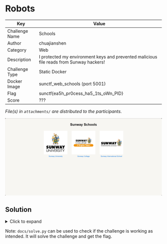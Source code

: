 # Robots

| Key            | Value                                                                                   |
|----------------|-----------------------------------------------------------------------------------------|
| Challenge Name | Schools                                                                                 |
| Author         | chuajianshen                                                                            |
| Category       | Web                                                                                     |
| Description    | I protected my environment keys and prevented malicious file reads from Sunway hackers! |
| Challenge Type | Static Docker                                                                           |
| Docker Image   | sunctf_web_schools (port 5001)                                                          |
| Flag           | sunctf{ea5h_pr0cess_ha5_1ts_oWn_PID}                                                    |
| Score          | ???                                                                                     |

*File(s) in `attachments/` are distributed to the participants.*

![Screenshot](docs/screenshot.png)

## Solution

<details>
<summary>Click to expand</summary>

Things to know:
- Each running program has a corresponding process ID (PID).
- In Linux, `/proc` is a virtual filesystem that presents information about processes. You can access the environment
 variables of a process by reading `/proc/<PID>/environ`.

1) As the challenge description hints, we should search for the flag in the environment variables. Therefore,
   `/proc/1/environ` file is the target. The `1` refers to the PID of the init process.

   If the `self` keyword is not banned in `app.js`, `/proc/self/environ` is an equivalent way to do this. `/proc/self`
   is a symbolic link to the directory for the current process, no matter what the PID is.
2) Here the flaw comes in. The path filtering on `../` is done non-recursively, and can be bypassed using 
   patterns like `....//` or `..././`, which are both reduced to `../`. We may leverage this to read arbitrary files by 
   traversing up directories.
3) An example of a valid payload to read the flag would be `/file?school=....//....//proc/1/environ`.

> Related: *Path Traversal*

</details>

Note: `docs/solve.py` can be used to check if the challenge is working as intended. It will solve the challenge and get
the flag.

